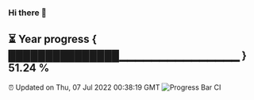 ### Hi there 👋
⏳ Year progress { ███████████████▁▁▁▁▁▁▁▁▁▁▁▁▁▁▁ } 51.24 %
---
⏰ Updated on Thu, 07 Jul 2022 00:38:19 GMT
![Progress Bar CI](https://github.com/Moyi321/Moyi321/workflows/Progress%20Bar%20CI/badge.svg)

